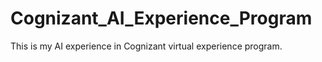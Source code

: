 # Cognizant_AI_Experience_Program
 This is my AI experience in Cognizant virtual experience program.
